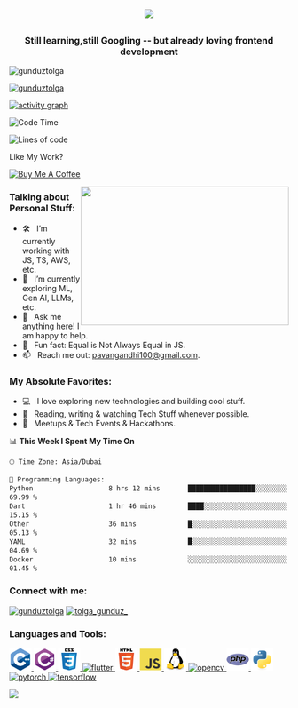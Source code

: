 <h1 align="center">
  <a href="https://git.io/typing-svg">
    <img src="https://readme-typing-svg.herokuapp.com/?lines=Hello,+There!+👋;This+is+Tolga+GÜNDÜZ....;Nice+to+meet+you!&center=true&size=30">
  </a>
</h1>
 
<h3 align="center">Still learning,still Googling -- but already loving frontend development</h3>

<p align="left"> <img src="https://komarev.com/ghpvc/?username=gunduztolga&label=Profile%20views&color=0e75b6&style=flat" alt="gunduztolga" /> </p>

<p align="left"> <a href="https://github.com/ryo-ma/github-profile-trophy"><img src="https://github-profile-trophy.vercel.app/?username=gunduztolga&theme=darkhub" alt="gunduztolga" /></a> </p>

[![activity graph](https://github-readme-activity-graph.vercel.app/graph?username=gunduztolga&theme=github-dark-dimmed&custom_title=GunduzTolga%20Activity%20Graph&hide_border=true)](https://github.com/ashutosh00710/github-readme-activity-graph)


<!--START_SECTION:waka-->
![Code Time](http://img.shields.io/badge/Code%20Time-2%2C040%20hrs%2054%20mins-blue)

![Lines of code](https://img.shields.io/badge/From%20Hello%20World%20I%27ve%20Written-75.2%20million%20lines%20of%20code-blue)

Like My Work?

<a href="https://www.buymeacoffee.com/gunduztolga" target="_blank"><img src="https://cdn.buymeacoffee.com/buttons/v2/default-yellow.png" alt="Buy Me A Coffee" height="60px" width="245px" ></a>

<img align="right" height="250" width="375" alt="" src="https://raw.githubusercontent.com/iampavangandhi/iampavangandhi/master/gifs/coder.gif" />

### Talking about Personal Stuff:

- 🛠 &nbsp; I’m currently working with JS, TS, AWS, etc.
- 🚀 &nbsp; I’m currently exploring ML, Gen AI, LLMs, etc.
- 💬 &nbsp; Ask me anything [here](https://github.com/iampavangandhi/iampavangandhi/issues/2)! I am happy to help.
- 👾 &nbsp; Fun fact: Equal is Not Always Equal in JS.
- 📫 &nbsp; Reach me out: pavangandhi100@gmail.com.

### My Absolute Favorites:

- 💻 &nbsp; I love exploring new technologies and building cool stuff.
- 📰 &nbsp; Reading, writing & watching Tech Stuff whenever possible.
- 🍕 &nbsp; Meetups & Tech Events & Hackathons.

📊 **This Week I Spent My Time On** 

```text
🕑︎ Time Zone: Asia/Dubai

💬 Programming Languages: 
Python                   8 hrs 12 mins       █████████████████░░░░░░░░   69.99 % 
Dart                     1 hr 46 mins        ████░░░░░░░░░░░░░░░░░░░░░   15.15 % 
Other                    36 mins             █░░░░░░░░░░░░░░░░░░░░░░░░   05.13 % 
YAML                     32 mins             █░░░░░░░░░░░░░░░░░░░░░░░░   04.69 % 
Docker                   10 mins             ░░░░░░░░░░░░░░░░░░░░░░░░░   01.45 % 

```
<!--END_SECTION:waka-->


<h3 align="left">Connect with me:</h3>
<p align="left">
<a href="https://linkedin.com/in/gunduztolga" target="blank"><img align="center" src="https://raw.githubusercontent.com/rahuldkjain/github-profile-readme-generator/master/src/images/icons/Social/linked-in-alt.svg" alt="gunduztolga" height="30" width="40" /></a>
<a href="https://instagram.com/tolga_gunduz_" target="blank"><img align="center" src="https://raw.githubusercontent.com/rahuldkjain/github-profile-readme-generator/master/src/images/icons/Social/instagram.svg" alt="tolga_gunduz_" height="30" width="40" /></a>
</p>


<h3 align="left">Languages and Tools:</h3>
<p align="left"> <a href="https://www.w3schools.com/cpp/" target="_blank" rel="noreferrer"> <img src="https://raw.githubusercontent.com/devicons/devicon/master/icons/cplusplus/cplusplus-original.svg" alt="cplusplus" width="40" height="40"/> </a> <a href="https://www.w3schools.com/cs/" target="_blank" rel="noreferrer"> <img src="https://raw.githubusercontent.com/devicons/devicon/master/icons/csharp/csharp-original.svg" alt="csharp" width="40" height="40"/> </a> <a href="https://www.w3schools.com/css/" target="_blank" rel="noreferrer"> <img src="https://raw.githubusercontent.com/devicons/devicon/master/icons/css3/css3-original-wordmark.svg" alt="css3" width="40" height="40"/> </a> <a href="https://flutter.dev" target="_blank" rel="noreferrer"> <img src="https://www.vectorlogo.zone/logos/flutterio/flutterio-icon.svg" alt="flutter" width="40" height="40"/> </a> <a href="https://www.w3.org/html/" target="_blank" rel="noreferrer"> <img src="https://raw.githubusercontent.com/devicons/devicon/master/icons/html5/html5-original-wordmark.svg" alt="html5" width="40" height="40"/> </a> <a href="https://developer.mozilla.org/en-US/docs/Web/JavaScript" target="_blank" rel="noreferrer"> <img src="https://raw.githubusercontent.com/devicons/devicon/master/icons/javascript/javascript-original.svg" alt="javascript" width="40" height="40"/> </a> <a href="https://www.linux.org/" target="_blank" rel="noreferrer"> <img src="https://raw.githubusercontent.com/devicons/devicon/master/icons/linux/linux-original.svg" alt="linux" width="40" height="40"/> </a> <a href="https://opencv.org/" target="_blank" rel="noreferrer"> <img src="https://www.vectorlogo.zone/logos/opencv/opencv-icon.svg" alt="opencv" width="40" height="40"/> </a> <a href="https://www.php.net" target="_blank" rel="noreferrer"> <img src="https://raw.githubusercontent.com/devicons/devicon/master/icons/php/php-original.svg" alt="php" width="40" height="40"/> </a> <a href="https://www.python.org" target="_blank" rel="noreferrer"> <img src="https://raw.githubusercontent.com/devicons/devicon/master/icons/python/python-original.svg" alt="python" width="40" height="40"/> </a> <a href="https://pytorch.org/" target="_blank" rel="noreferrer"> <img src="https://www.vectorlogo.zone/logos/pytorch/pytorch-icon.svg" alt="pytorch" width="40" height="40"/> </a> <a href="https://www.tensorflow.org" target="_blank" rel="noreferrer"> <img src="https://www.vectorlogo.zone/logos/tensorflow/tensorflow-icon.svg" alt="tensorflow" width="40" height="40"/> </a> </p>


<picture>
    <source media="(prefers-color-scheme: dark)" srcset="https://github-readme-stats-ouuan.vercel.app/api?username=gunduztolga&theme=dark&show_icons=true">
    <img align="left" width="50%" src="https://github-readme-stats-ouuan.vercel.app/api?username=gunduztolga&show_icons=true">
</picture>




